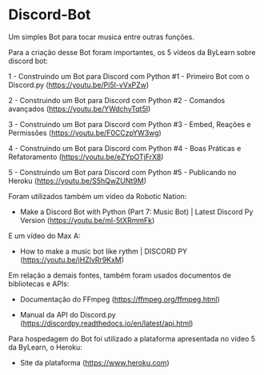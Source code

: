 # Discord-Bot
Um simples Bot para tocar musica entre outras funções.





Para a criação desse Bot foram importantes, os 5 vídeos da ByLearn sobre discord bot:

1 - Construindo um Bot para Discord com Python #1 - Primeiro Bot com o Discord.py (https://youtu.be/Pi5I-vVxPZw)

2 - Construindo um Bot para Discord com Python #2 - Comandos avançados (https://youtu.be/YWdchyTqt5I)

3 - Construindo um Bot para Discord com Python #3 - Embed, Reações e Permissões (https://youtu.be/F0CCzpYW3wg)

4 - Construindo um Bot para Discord com Python #4 - Boas Práticas e Refatoramento (https://youtu.be/eZYpOTjFrX8)

5 - Construindo um Bot para Discord com Python #5 - Publicando no Heroku (https://youtu.be/S5hQwZUNt9M)

Foram utilizados também um vídeo da Robotic Nation:

- Make a Discord Bot with Python (Part 7: Music Bot) | Latest Discord Py Version (https://youtu.be/ml-5tXRmmFk)

E um vídeo do Max A:

- How to make a music bot like rythm | DISCORD PY (https://youtu.be/jHZlvRr9KxM)

Em relação a demais fontes, também foram usados documentos de bibliotecas e APIs:

- Documentação do FFmpeg (https://ffmpeg.org/ffmpeg.html)

- Manual da API do Discord.py (https://discordpy.readthedocs.io/en/latest/api.html)

Para hospedagem do Bot foi utilizado a plataforma apresentada no vídeo 5 da ByLearn, o Heroku:

- Site da plataforma (https://www.heroku.com)
